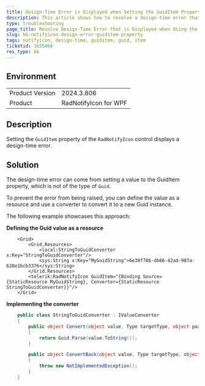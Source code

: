 ```yaml
---
title: Design-Time Error is Displayed when Setting the GuidItem Property in XAML
description: This article shows how to resolve a design-time error that is displayed when setting the GuidItem property in XAML.
type: troubleshooting
page_title: Resolve Design-Time Error that is Displayed when Using the GuidItem Property in XAML
slug: kb-notifyicon-design-error-guiditem-property
tags: notifyicon, design-time, guiditem, guid, item
ticketid: 1655464
res_type: kb
---
```


## Environment
<table>
	<tbody>
		<tr>
			<td>Product Version</td>
			<td>2024.3.806</td>
		</tr>
		<tr>
			<td>Product</td>
			<td>RadNotifyIcon for WPF</td>
		</tr>
	</tbody>
</table>

## Description

Setting the `GuidItem` property of the `RadNotifyIcon` control displays a design-time error.

## Solution

The design-time error can come from setting a value to the GuidItem property, which is not of the type of `Guid`.

To prevent the error from being raised, you can define the value as a resource and use a converter to convert it to a new Guid instance.

The following example showcases this approach:

__Defining the Guid value as a resource__
```XAML
    <Grid>
        <Grid.Resources>
            <local:StringToGuidConverter x:Key="StringToGuidConverter"/>
            <sys:String x:Key="MyGuidString">6e39f786-db66-42ad-987a-628e1bcb3376</sys:String>
        </Grid.Resources>
        <telerik:RadNotifyIcon GuidItem="{Binding Source={StaticResource MyGuidString}, Converter={StaticResource StringToGuidConverter}}"/>
    </Grid>
```

__Implementing the converter__
```C#
    public class StringToGuidConverter : IValueConverter
    {
        public object Convert(object value, Type targetType, object parameter, CultureInfo culture)
        {
            return Guid.Parse(value.ToString());
        }

        public object ConvertBack(object value, Type targetType, object parameter, CultureInfo culture)
        {
            throw new NotImplementedException();
        }
    }
```
